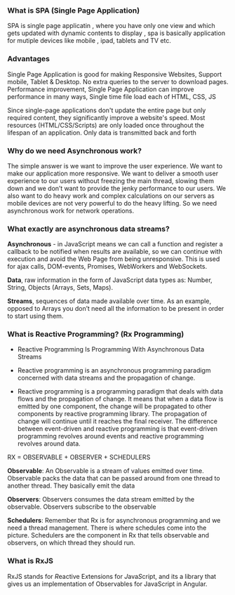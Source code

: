 
### What is SPA (Single Page Application)
SPA is single page applicatin , where you have only one view and which gets updated with dynamic contents to display , spa is basically application for mutiple devices like mobile , ipad, tablets and TV etc.

### Advantages
 Single Page Application is good for making Responsive Websites, Support mobile, Tablet & Desktop. No extra queries to the server to download pages. Performance improvement, Single Page Application can improve performance in many ways, Single time file load each of HTML, CSS, JS

 Since single-page applications don't update the entire page but only required content, they significantly improve a website's speed. Most resources (HTML/CSS/Scripts) are only loaded once throughout the lifespan of an application. Only data is transmitted back and forth

### Why do we need Asynchronous work?
The simple answer is we want to improve the user experience. We want to make our application more responsive. We want to deliver a smooth user experience to our users without freezing the main thread, slowing them down and we don’t want to provide the jenky performance to our users. We also want to do heavy work and complex calculations on our servers as mobile devices are not very powerful to do the heavy lifting. So we need asynchronous work for network operations.

### What exactly are asynchronous data streams?

**Asynchronous** -  in JavaScript means we can call a function and register a callback to be notified when results are available, so we can continue with execution and avoid the Web Page from being unresponsive. This is used for ajax calls, DOM-events, Promises, WebWorkers and WebSockets.

**Data**, raw information in the form of JavaScript data types as: Number, String, Objects (Arrays, Sets, Maps).

**Streams**, sequences of data made available over time. As an example, opposed to Arrays you don’t need all the information to be present in order to start using them.

### What is Reactive Programming? (Rx Programming)

* Reactive Programming Is Programming With Asynchronous Data Streams

* Reactive programming is an asynchronous programming paradigm concerned with data streams and the propagation of change.

* Reactive programming is a programming paradigm that deals with data flows and the propagation of change. It means that when a data flow is emitted by one component, the change will be propagated to other components by reactive programming library. The propagation of change will continue until it reaches the final receiver. The difference between event-driven and reactive programming is that event-driven programming revolves around events and reactive programming revolves around data.

RX = OBSERVABLE + OBSERVER + SCHEDULERS

**Observable**: An Observable is a stream of values emitted over time. Observable packs the data that can be passed around from one thread to another thread. They basically emit the data

**Observers**: Observers consumes the data stream emitted by the observable. Observers subscribe to the observable

**Schedulers**: Remember that Rx is for asynchronous programming and we need a thread management. There is where schedules come into the picture. Schedulers are the component in Rx that tells observable and observers, on which thread they should run.

### What is RxJS
RxJS stands for *R*eactive E*x*tensions for *J*ava*S*cript, and its a library that gives us an implementation of Observables for JavaScript in Angular.
